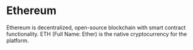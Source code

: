 # Ethereum

Ethereum is decentralized, open-source blockchain with smart contract functionality. ETH (Full Name: Ether) is the native cryptocurrency for the platform.&#x20;

